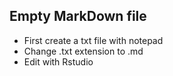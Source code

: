 ## Empty MarkDown file
* First create a txt file with notepad
* Change .txt extension to .md
* Edit with Rstudio